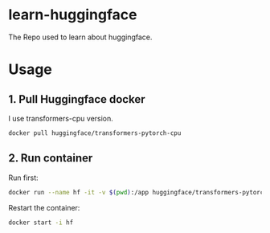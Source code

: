 # learn-huggingface

The Repo used to learn about huggingface.

# Usage

## 1. Pull Huggingface docker

I use transformers-cpu version.

```bash
docker pull huggingface/transformers-pytorch-cpu
```

## 2. Run container

Run first:

```bash
docker run --name hf -it -v $(pwd):/app huggingface/transformers-pytorch-cpu
```
Restart the container:

```bash
docker start -i hf
```

